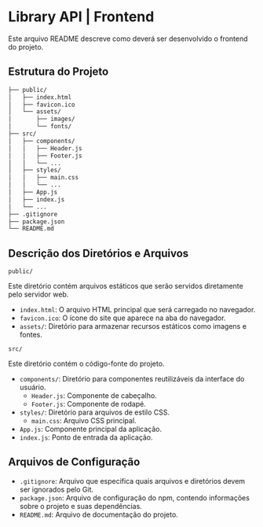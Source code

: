 # Library API | Frontend

Este arquivo README descreve como deverá ser desenvolvido o frontend do projeto.

## Estrutura do Projeto

```sh
├── public/
│   ├── index.html
│   ├── favicon.ico
│   └── assets/
│       ├── images/
│       └── fonts/
├── src/
│   ├── components/
│   │   ├── Header.js
│   │   ├── Footer.js
│   │   └── ...
│   ├── styles/
│   │   ├── main.css
│   │   └── ...
│   ├── App.js
│   ├── index.js
│   └── ...
├── .gitignore
├── package.json
└── README.md
```

## Descrição dos Diretórios e Arquivos

`public/`

Este diretório contém arquivos estáticos que serão servidos diretamente pelo servidor web.

- `index.html`: O arquivo HTML principal que será carregado no navegador.
- `favicon.ico`: O ícone do site que aparece na aba do navegador.
- `assets/`: Diretório para armazenar recursos estáticos como imagens e fontes.

`src/`

Este diretório contém o código-fonte do projeto.

- `components/`: Diretório para componentes reutilizáveis da interface do usuário.
    - `Header.js`: Componente de cabeçalho.
    - `Footer.js`: Componente de rodapé.
- `styles/`: Diretório para arquivos de estilo CSS.
    - `main.css`: Arquivo CSS principal.
- `App.js`: Componente principal da aplicação.
- `index.js`: Ponto de entrada da aplicação.

## Arquivos de Configuração
- `.gitignore`: Arquivo que especifica quais arquivos e diretórios devem ser ignorados pelo Git.
- `package.json`: Arquivo de configuração do npm, contendo informações sobre o projeto e suas dependências.
- `README.md`: Arquivo de documentação do projeto.